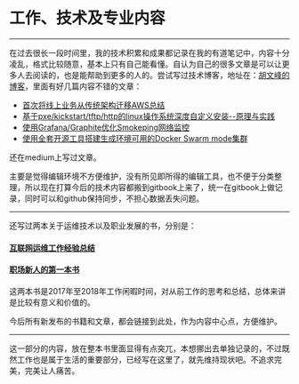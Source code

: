 # 工作、技术及专业内容

---

在过去很长一段时间里，我的技术积累和成果都记录在我的有道笔记中，内容十分凌乱，格式比较随意，基本上只有自己能看懂。自认为自己的很多文章是可以让更多人去阅读的，也是能帮助到更多的人的。尝试写过技术博客，地址在：[胡文峰的博客](https://wfhu.github.io/)，里面有好几篇内容不错的文章：

* [首次将线上业务从传统架构迁移AWS总结](https://wfhu.github.io/aws/2017/09/02/aws-cdn-s3-ec2-elb.html)
* [基于pxe/kickstart/tftp/http的linux操作系统深度自定义安装--原理与实践](https://wfhu.github.io/pxe/kickstart/2017/09/02/PXE-kickstart.html)
* [使用Grafana/Graphite优化Smokeping网络监控](https://wfhu.github.io/grafana/graphite/smokeping/2017/09/03/smokeping.html)
* [使用全套开源工具搭建生成环境可用的Docker Swarm mode集群](https://wfhu.github.io/docker/2017/09/02/Docker-Swarm-mode.html)

还在medium上写过文章。

主要是觉得编辑环境不方便维护，没有所见即所得的编辑工具，也不便于分类整理，所以现在打算今后的技术内容都搬到gitbook上来了，统一在gitbook上做记录，同时可以和github保持同步，不担心数据丢失问题。

---

还写过两本关于运维技术以及职业发展的书，分别是：

#### [互联网运维工作经验总结](https://wfhu.gitbooks.io/ops-book/content/)

#### [职场新人的第一本书](https://wfhu.gitbooks.io/newbie/content/)

这两本书是2017年至2018年工作闲暇时间，对从前工作的思考和总结，总体来讲是比较有意义和价值的。

今后所有新发布的书籍和文章，都会链接到此处，作为内容中心点，方便维护。

---

这一部分的内容，放在整本书里面显得有点突兀，本想挪出去单独记录的，不过既然工作也是属于生活的重要部分，已经写在这里了，就先维持现状吧。不追求完美，完美让人痛苦。

